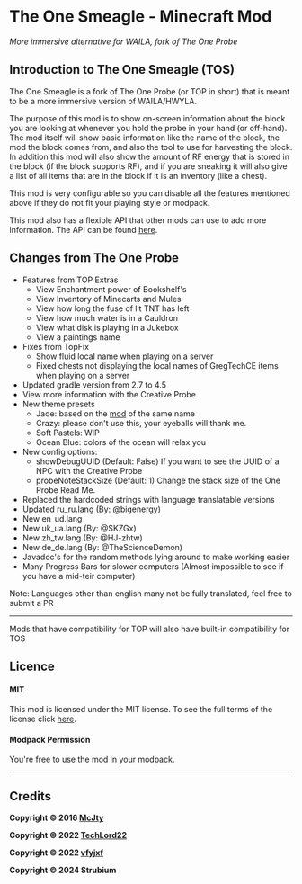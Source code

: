 # The One Smeagle - Minecraft Mod
_More immersive alternative for WAILA, fork of The One Probe_

## Introduction to The One Smeagle (TOS)

The One Smeagle is a fork of The One Probe (or TOP in short) that is meant to be a more immersive version of WAILA/HWYLA.

The purpose of this mod is to show on-screen information about the block you are looking at whenever you hold the probe in your hand (or off-hand). The mod itself will show basic information like the name of the block, the mod the block comes from, and also the tool to use for harvesting the block. In addition this mod will also show the amount of RF energy that is stored in the block (if the block supports RF), and if you are sneaking it will also give a list of all items that are in the block if it is an inventory (like a chest).

This mod is very configurable so you can disable all the features mentioned above if they do not fit your playing style or modpack.

This mod also has a flexible API that other mods can use to add more information. The API can be found [here](https://github.com/McJty/TheOneProbe/tree/master/src/main/java/mcjty/theoneprobe/api).

## Changes from The One Probe
* Features from TOP Extras
    * View Enchantment power of Bookshelf's
    * View Inventory of Minecarts and Mules
    * View how long the fuse of lit TNT has left
    * View how much water is in a Cauldron
    * View what disk is playing in a Jukebox
    * View a paintings name
* Fixes from TopFix
   * Show fluid local name when playing on a server
   * Fixed chests not displaying the local names of GregTechCE items when playing on a server               
* Updated gradle version from 2.7 to 4.5
* View more information with the Creative Probe
* New theme presets
   * Jade: based on the [mod](https://www.curseforge.com/minecraft/mc-mods/jade) of the same name
   * Crazy: please don't use this, your eyeballs will thank me.
   * Soft Pastels: WIP
   * Ocean Blue: colors of the ocean will relax you
* New config options:
   * showDebugUUID (Default: False) If you want to see the UUID of a NPC with the Creative Probe
   * probeNoteStackSize (Default: 1) Change the stack size of the One Probe Read Me. 
* Replaced the hardcoded strings with language translatable versions
* Updated ru_ru.lang (By: @bigenergy)
* New en_ud.lang
* New uk_ua.lang (By: @SKZGx)
* New zh_tw.lang (By: @HJ-zhtw)
* New de_de.lang (By: @TheScienceDemon)
* Javadoc's for the random methods lying around to make working easier
* Many Progress Bars for slower computers (Almost impossible to see if you have a mid-teir computer)

Note: Languages other than english many not be fully translated, feel free to submit a PR

***

Mods that have compatibility for TOP will also have built-in compatibility for TOS

## Licence

#### MIT

This mod is licensed under the MIT license. To see the full terms of the license click [here](https://github.com/McJty/TheOneProbe/blob/1.10/LICENCE).

#### Modpack Permission

You're free to use the mod in your modpack.

***

## Credits

**Copyright © 2016 [McJty](https://twitter.com/McJty)**

**Copyright © 2022 [TechLord22](https://github.com/TechLord22)**

**Copyright © 2022 [vfyjxf](https://github.com/vfyjxf)**

**Copyright © 2024 Strubium**
